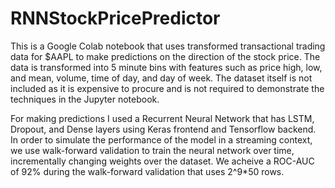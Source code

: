# RNNStockPricePredictor
This is a Google Colab notebook that uses transformed transactional trading data for $AAPL to make predictions on the direction of the stock price. The data is transformed into 5 minute bins with features such as price high, low, and mean, volume, time of day, and day of week. The dataset itself is not included as it is expensive to procure and is not required to demonstrate the techniques in the Jupyter notebook.

For making predictions I used a Recurrent Neural Network that has LSTM, Dropout, and Dense layers using Keras frontend and Tensorflow backend. In order to simulate the performance of the model in a streaming context, we use walk-forward validation to train the neural network over time, incrementally changing weights over the dataset. We acheive a ROC-AUC of 92% during the walk-forward validation that uses 2^9*50 rows.
